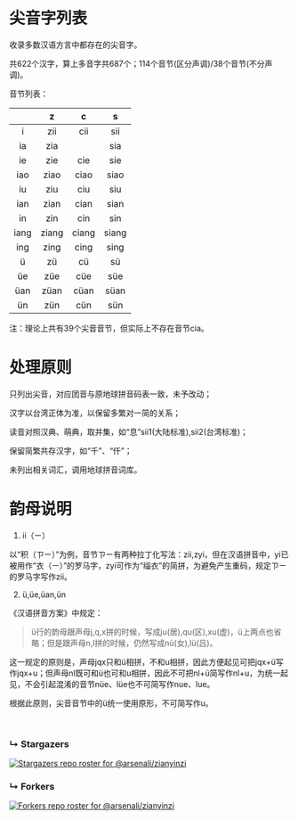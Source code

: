 # 尖音字列表

收录多数汉语方言中都存在的尖音字。

共622个汉字，算上多音字共687个；114个音节(区分声调)/38个音节(不分声调)。

音节列表：

||z|c|s
:---:|:---:|:---:|:---:
i|zii|cii|sii
ia|zia||sia
ie|zie|cie|sie
iao|ziao|ciao|siao
iu|ziu|ciu|siu
ian|zian|cian|sian
in|zin|cin|sin
iang|ziang|ciang|siang
ing|zing|cing|sing
ü|zü|cü|sü
üe|züe|cüe|süe
üan|züan|cüan|süan
ün|zün|cün|sün

注：理论上共有39个尖音音节，但实际上不存在音节cia。

# 处理原则

只列出尖音，对应团音与原地球拼音码表一致，未予改动；

汉字以台湾正体为准，以保留多繁对一简的关系；

读音对照汉典、萌典，取并集，如“息”sii1(大陆标准),sii2(台湾标准)；

保留简繁共存汉字，如“千”、“仟”；

未列出相关词汇，调用地球拼音词库。

# 韵母说明

1. ii（ㄧ）

以“积（ㄗㄧ）”为例，音节ㄗㄧ有两种拉丁化写法：zii,zyi，但在汉语拼音中，yi已被用作“衣（ㄧ）”的罗马字，zyi可作为“缁衣”的简拼，为避免产生重码，规定ㄗㄧ的罗马字写作zii。

2. ü,üe,üan,ün

《汉语拼音方案》中规定：

> ü行的韵母跟声母j,q,x拼的时候，写成ju(居),qu(区),xu(虚)，ü上两点也省略；但是跟声母n,l拼的时候，仍然写成nü(女),lü(吕)。

这一规定的原则是，声母jqx只和ü相拼，不和u相拼，因此方便起见可把jqx+ü写作jqx+u；但声母nl既可和ü也可和u相拼，因此不可把nl+ü简写作nl+u，为统一起见，不会引起混淆的音节nüe、lüe也不可简写作nue、lue。

根据此原则，尖音音节中的ü统一使用原形，不可简写作u。

<br>

### &#8627; Stargazers
[![Stargazers repo roster for @arsenali/zianyinzi](https://reporoster.com/stars/arsenali/zianyinzi)](https://github.com/arsenali/zianyinzi/stargazers)

### &#8627; Forkers
[![Forkers repo roster for @arsenali/zianyinzi](https://reporoster.com/forks/arsenali/zianyinzi)](https://github.com/arsenali/zianyinzi/network/members)
